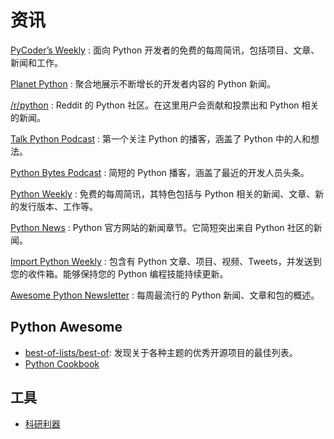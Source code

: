 
# 资讯

[PyCoder’s Weekly](https://pycoders.com/)
:   面向 Python 开发者的免费的每周简讯，包括项目、文章、新闻和工作。

[Planet Python](https://planetpython.org/)
:   聚合地展示不断增长的开发者内容的 Python 新闻。

[/r/python](https://reddit.com/r/python)
:   Reddit 的 Python 社区。在这里用户会贡献和投票出和 Python 相关的新闻。

[Talk Python Podcast](https://talkpython.fm/)
:   第一个关注 Python 的播客，涵盖了 Python 中的人和想法。

[Python Bytes Podcast](https://pythonbytes.fm/)
:   简短的 Python 播客，涵盖了最近的开发人员头条。

[Python Weekly](https://www.pythonweekly.com/)
:   免费的每周简讯，其特色包括与 Python 相关的新闻、文章、新的发行版本、工作等。

[Python News](http://www.python.org/blogs/)
:   Python 官方网站的新闻章节。它简短突出来自 Python 社区的新闻。

[Import Python Weekly](http://www.importpython.com/newsletter/)
:   包含有 Python 文章、项目、视频、Tweets，并发送到您的收件箱。能够保持您的 Python 编程技能持续更新。

[Awesome Python Newsletter](https://python.libhunt.com/newsletter)
:   每周最流行的 Python 新闻、文章和包的概述。

## Python Awesome

- [best-of-lists/best-of](https://github.com/best-of-lists/best-of): 发现关于各种主题的优秀开源项目的最佳列表。
- [Python Cookbook](https://python3-cookbook.readthedocs.io/zh_CN/latest/index.html)

## 工具

- [科研利器](https://github.com/binary-husky/chatgpt_academic)
